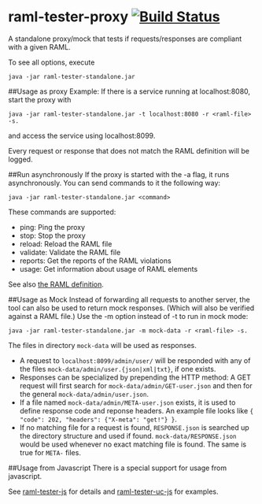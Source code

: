 raml-tester-proxy [![Build Status](https://travis-ci.org/nidi3/raml-tester-proxy.svg?branch=master)](https://travis-ci.org/nidi3/raml-tester-proxy)
=================
A standalone proxy/mock that tests if requests/responses are compliant with a given RAML.

To see all options, execute

```
java -jar raml-tester-standalone.jar
```

##Usage as proxy
Example: If there is a service running at localhost:8080, start the proxy with

```
java -jar raml-tester-standalone.jar -t localhost:8080 -r <raml-file> -s.
```

and access the service using localhost:8099.

Every request or response that does not match the RAML definition will be logged.

##Run asynchronously
If the proxy is started with the -a flag, it runs asynchronously.
You can send commands to it the following way:

```
java -jar raml-tester-standalone.jar <command>
```

These commands are supported:

- ping: Ping the proxy
- stop: Stop the proxy
- reload: Reload the RAML file
- validate: Validate the RAML file
- reports: Get the reports of the RAML violations
- usage: Get information about usage of RAML elements

See also [the RAML definition](raml-tester-client/src/main/resources/proxy.raml).

##Usage as Mock
Instead of forwarding all requests to another server, the tool can also be used to return mock responses.
(Which will also be verified against a RAML file.)
Use the -m option instead of -t to run in mock mode:

```
java -jar raml-tester-standalone.jar -m mock-data -r <raml-file> -s.
```

The files in directory `mock-data` will be used as responses.

- A request to `localhost:8099/admin/user/` will be responded with any of the files `mock-data/admin/user.{json|xml|txt}`,
if one exists.
- Responses can be specialized by prepending the HTTP method:
A GET request will first search for `mock-data/admin/GET-user.json` and then for the general `mock-data/admin/user.json`.
- If a file named `mock-data/admin/META-user.json` exists, it is used to define response code and reponse headers.
An example file looks like `{ "code": 202, "headers": {"X-meta": "get!"} }`.
- If no matching file for a request is found, `RESPONSE.json` is searched up the directory structure and used if found.
`mock-data/RESPONSE.json` would be used whenever no exact matching file is found. The same is true for `META-` files.

##Usage from Javascript
There is a special support for usage from javascript.

See [raml-tester-js](raml-tester-js/README.md) for details and
[raml-tester-uc-js](https://github.com/nidi3/raml-tester-uc-js) for examples.